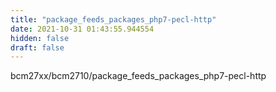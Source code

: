 ```yaml
---
title: "package_feeds_packages_php7-pecl-http"
date: 2021-10-31 01:43:55.944554
hidden: false
draft: false
---
```


bcm27xx/bcm2710/package_feeds_packages_php7-pecl-http

